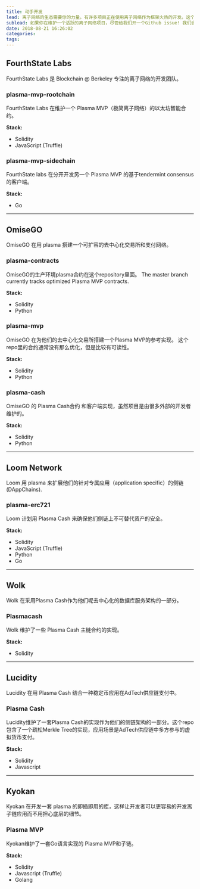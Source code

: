 ```yaml
---
title: 动手开发
lead: 离子网络的生态需要你的力量。有许多项目正在使用离子网络作为框架火热的开发。这个页面维护了一个正在活跃的开源项目，你也可以参与！
sublead: 如果你在维护一个活跃的离子网络项目，尽管给我们开一个Github issue! 我们会把你的项目加入到这个页面. 同理，如果你发现这个页面上有需要更正的地方，也尽管给我们提Github issue。
date: 2018-08-21 16:26:02
categories:
tags:
---
```


## FourthState Labs
[<i class="fab fa-github"></i>](https://github.com/fourthstate)

FourthState Labs 是 Blockchain @ Berkeley 专注的离子网络的开发团队。


### plasma-mvp-rootchain
[<i class="fab fa-github"></i>](https://github.com/FourthState/plasma-mvp-rootchain)

FourthState Labs 在维护一个 Plasma MVP（极简离子网络）的以太坊智能合约。

**Stack:**
+ Solidity
+ JavaScript (Truffle)

### plasma-mvp-sidechain
[<i class="fab fa-github"></i>](https://github.com/FourthState/plasma-mvp-sidechain)

FourthState labs 在分开开发另一个 Plasma MVP 的基于tendermint consensus的客户端。

**Stack:**
+ Go

---

## OmiseGO
[<i class="fas fa-globe"></i>](https://omisego.network) [<i class="fab fa-github"></i>](https://github.com/omisego)

OmiseGO 在用 plasma 搭建一个可扩容的去中心化交易所和支付网络。

### plasma-contracts
[<i class="fab fa-github"></i>](https://github.com/omisego/plasma-contracts)

OmiseGO的生产环境plasma合约在这个repository里面。 The master branch currently tracks optimized Plasma MVP contracts.

**Stack:**
+ Solidity
+ Python

### plasma-mvp
[<i class="fab fa-github"></i>](https://github.com/omisego/plasma-mvp)

OmiseGO 在为他们的去中心化交易所搭建一个Plasma MVP的参考实现。 这个repo里的合约通常没有那么优化，但是比较有可读性。

**Stack:**
+ Solidity
+ Python

### plasma-cash
[<i class="fab fa-github"></i>](https://github.com/omisego/plasma-cash)

OmiseGO 的 Plasma Cash合约 和客户端实现，虽然项目是由很多外部的开发者维护的。

**Stack:**
+ Solidity
+ Python

---

## Loom Network
[<i class="fas fa-globe"></i>](https://loomx.io/) [<i class="fab fa-github"></i>](https://github.com/loomnetwork)

Loom 用 plasma 来扩展他们的针对专属应用（application specific）的侧链 (DAppChains).

### plasma-erc721
[<i class="fab fa-github"></i>](https://github.com/loomnetwork/plasma-erc721)

Loom 计划用 Plasma Cash 来确保他们侧链上不可替代资产的安全。

**Stack:**
+ Solidity
+ JavaScript (Truffle)
+ Python
+ Go


---

## Wolk
[<i class="fas fa-globe"></i>](https://wolk.com) [<i class="fab fa-github"></i>](https://github.com/wolkdb)

Wolk 在采用Plasma Cash作为他们呢去中心化的数据库服务架构的一部分。

### Plasmacash
[<i class="fab fa-github"></i>](https://github.com/wolkdb/deepblockchains/tree/master/Plasmacash)

Wolk 维护了一些 Plasma Cash 主链合约的实现。

**Stack:**
+ Solidity

---

## Lucidity
[<i class="fas fa-globe"></i>](https://lucidity.tech) [<i class="fab fa-github"></i>](https://github.com/luciditytech)

Lucidity 在用 Plasma Cash 结合一种稳定币应用在AdTech供应链支付中。

### Plasma Cash
[<i class="fab fa-github"></i>](https://github.com/luciditytech/lucidity-plasma-cash)

Lucidity维护了一套Plasma Cash的实现作为他们的侧链架构的一部分。这个repo包含了一个疏松Merkle Tree的实现，应用场景是AdTech供应链中多方参与的虚拟货币支付。

**Stack:**
+ Solidity
+ Javascript

---

## Kyokan
[<i class="fas fa-globe"></i>](https://plasma.kyokan.io/) [<i class="fab fa-github"></i>](https://github.com/kyokan)

Kyokan 在开发一套 plasma 的即插即用的库，这样让开发者可以更容易的开发离子链应用而不用担心底层的细节。

### Plasma MVP
[<i class="fab fa-github"></i>](https://github.com/kyokan/plasma)

Kyokan维护了一套Go语言实现的 Plasma MVP和子链。

**Stack:**
+ Solidity
+ Javascript (Truffle)
+ Golang

